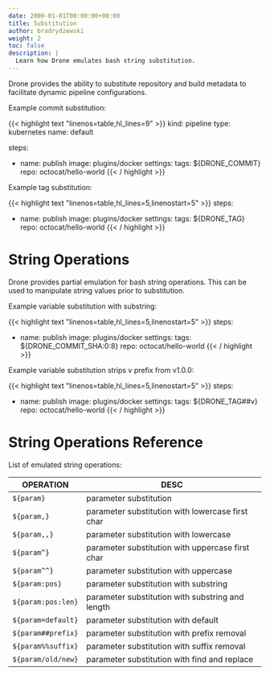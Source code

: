 ```yaml
---
date: 2000-01-01T00:00:00+00:00
title: Substitution
author: bradrydzewski
weight: 2
toc: false
description: |
  Learn how Drone emulates bash string substitution.
---
```


Drone provides the ability to substitute repository and build metadata to facilitate dynamic pipeline configurations.

Example commit substitution:

{{< highlight text "linenos=table,hl_lines=9" >}}
kind: pipeline
type: kubernetes
name: default

steps:
- name: publish
  image: plugins/docker
  settings:
    tags: ${DRONE_COMMIT}
    repo: octocat/hello-world
{{< / highlight >}}

Example tag substitution:

{{< highlight text "linenos=table,hl_lines=5,linenostart=5" >}}
steps:
- name: publish
  image: plugins/docker
  settings:
    tags: ${DRONE_TAG}
    repo: octocat/hello-world
{{< / highlight >}}

# String Operations

Drone provides partial emulation for bash string operations. This can be used to manipulate string values prior to substitution.

Example variable substitution with substring:

{{< highlight text "linenos=table,hl_lines=5,linenostart=5" >}}
steps:
- name: publish
  image: plugins/docker
  settings:
    tags: ${DRONE_COMMIT_SHA:0:8}
    repo: octocat/hello-world
{{< / highlight >}}

Example variable substitution strips v prefix from v1.0.0:

{{< highlight text "linenos=table,hl_lines=5,linenostart=5" >}}
steps:
- name: publish
  image: plugins/docker
  settings:
    tags: ${DRONE_TAG##v}
    repo: octocat/hello-world
{{< / highlight >}}

# String Operations Reference

List of emulated string operations:

OPERATION	        | DESC
--------------------|---
`${param}`          | parameter substitution
`${param,}`         | parameter substitution with lowercase first char
`${param,,}`        | parameter substitution with lowercase
`${param^}`         | parameter substitution with uppercase first char
`${param^^}`        | parameter substitution with uppercase
`${param:pos}`      | parameter substitution with substring
`${param:pos:len}`  | parameter substitution with substring and length
`${param=default}`  | parameter substitution with default
`${param##prefix}`  | parameter substitution with prefix removal
`${param%%suffix}`  | parameter substitution with suffix removal
`${param/old/new}`  | parameter substitution with find and replace